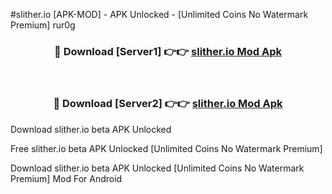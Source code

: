 #slither.io [APK-MOD] - APK Unlocked - [Unlimited Coins No Watermark Premium] rur0g



<div align="center">

<h3>🔴 Download [Server1] 👉👉 <a href="https://momento.my/?title=slither.io">slither.io Mod Apk</a></h3><br>

<h3>🔴 Download [Server2] 👉👉 <a href="https://momento.my/?title=slither.io">slither.io Mod Apk</a></h3>
</div>



Download slither.io beta APK Unlocked

Free slither.io beta APK Unlocked [Unlimited Coins No Watermark Premium]

Download slither.io beta APK Unlocked [Unlimited Coins No Watermark Premium] Mod For Android

